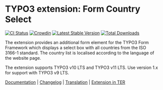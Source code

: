 # TYPO3 extension: Form Country Select

[![CI Status](https://github.com/brotkrueml/form-country-select/workflows/CI/badge.svg?branch=main)](https://github.com/brotkrueml/form-country-select/actions?query=workflow%3ACI)
[![Crowdin](https://badges.crowdin.net/typo3-extension-formcountryselect/localized.svg)](https://crowdin.com/project/typo3-extension-formcountryselect)
[![Latest Stable Version](https://img.shields.io/packagist/v/brotkrueml/form-country-select.svg?label=stable)](https://packagist.org/packages/brotkrueml/form-country-select)
[![Total Downloads](https://img.shields.io/packagist/dt/brotkrueml/form-country-select.svg)](https://packagist.org/packages/brotkrueml/form-country-select)

The extension provides an additional form element for the TYPO3 Form
Framework which displays a select box with all countries from the ISO
3166-1 standard. The country list is localised according to the language
of the website page.

The extension supports TYPO3 v10 LTS and TYPO3 v11 LTS. Use version 1.x for support
with TYPO3 v9 LTS.

[Documentation](https://docs.typo3.org/p/brotkrueml/form-country-select/main/en-us/) |
[Changelog](https://github.com/brotkrueml/form-country-select/blob/main/CHANGELOG.md) |
[Translation](https://crowdin.com/project/typo3-extension-formcountryselect) |
[Extension in TER](https://extensions.typo3.org/extension/form_country_select/)
